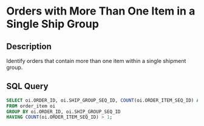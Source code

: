 # Orders with More Than One Item in a Single Ship Group

## Description

Identify orders that contain more than one item within a single shipment group.

## SQL Query

```sql
SELECT oi.ORDER_ID, oi.SHIP_GROUP_SEQ_ID, COUNT(oi.ORDER_ITEM_SEQ_ID) AS itemsInShipGrp
FROM order_item oi
GROUP BY oi.ORDER_ID, oi.SHIP_GROUP_SEQ_ID
HAVING COUNT(oi.ORDER_ITEM_SEQ_ID) > 1;



